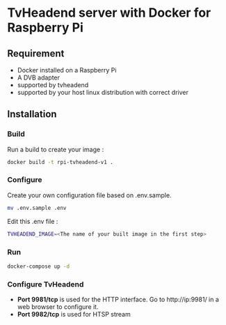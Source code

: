 # TvHeadend server with Docker for Raspberry Pi

## Requirement

 - Docker installed on a Raspberry Pi
 - A DVB adapter
  - supported by tvheadend 
  - supported by your host linux distribution with correct driver

## Installation

### Build

Run a build to create your image :

```bash
docker build -t rpi-tvheadend-v1 .
```

### Configure

Create your own configuration file based on .env.sample.

```bash
mv .env.sample .env
```

Edit this .env file :

```bash
TVHEADEND_IMAGE=<The name of your built image in the first step>
```

### Run

```bash
docker-compose up -d
```

### Configure TvHeadend

- **Port 9981/tcp** is used for the HTTP interface. Go to http://ip:9981/ in a web browser to configure it.
- **Port 9982/tcp** is used for HTSP stream

